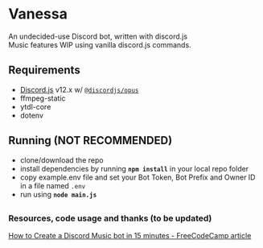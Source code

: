 # Vanessa
An undecided-use Discord bot, written with discord.js  
Music features WIP using vanilla discord.js commands.

## Requirements
- [Discord.js](https://github.com/discordjs/discord.js) v12.x w/ [`@discordjs/opus`](https://github.com/discordjs/opus)
- ffmpeg-static
- ytdl-core
- dotenv

## Running (NOT RECOMMENDED)
- clone/download the repo
- install dependencies by running **`npm install`** in your local repo folder
- copy example.env file and set your Bot Token, Bot Prefix and Owner ID in a file named `.env`
- run using **`node main.js`**

##

### Resources, code usage and thanks (to be updated)
[How to Create a Discord Music bot in 15 minutes - FreeCodeCamp article](https://www.freecodecamp.org/news/how-to-create-a-discord-bot-under-15-minutes-fb2fd0083844/)
